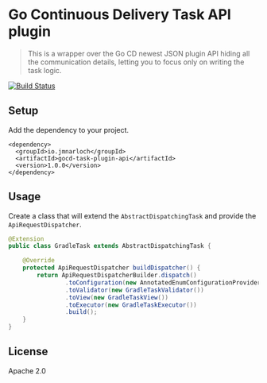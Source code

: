 # Go Continuous Delivery Task API plugin 

> This is a wrapper over the Go CD newest JSON plugin API hiding all the communication details, letting you to 
focus only on writing the task logic.

[![Build Status](https://travis-ci.org/jmnarloch/gocd-task-plugin-api.svg)](https://travis-ci.org/jmnarloch/gocd-task-plugin-api)

## Setup

Add the dependency to your project.

```
<dependency>
  <groupId>io.jmnarloch</groupId>
  <artifactId>gocd-task-plugin-api</artifactId>
  <version>1.0.0</version>
</dependency>
```

## Usage

Create a class that will extend the `AbstractDispatchingTask` and provide the `ApiRequestDispatcher`.

```java
@Extension
public class GradleTask extends AbstractDispatchingTask {

    @Override
    protected ApiRequestDispatcher buildDispatcher() {
        return ApiRequestDispatcherBuilder.dispatch()
                .toConfiguration(new AnnotatedEnumConfigurationProvider<>(GradleTaskConfig.class))
                .toValidator(new GradleTaskValidator())
                .toView(new GradleTaskView())
                .toExecutor(new GradleTaskExecutor())
                .build();
    }
}
```

## License

Apache 2.0
